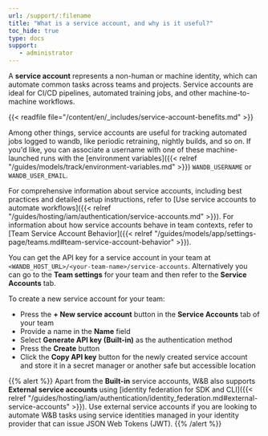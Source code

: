 ```yaml
---
url: /support/:filename
title: "What is a service account, and why is it useful?"
toc_hide: true
type: docs
support:
   - administrator
---
```



A **service account** represents a non-human or machine identity, which can automate common tasks across teams and projects. Service accounts are ideal for CI/CD pipelines, automated training jobs, and other machine-to-machine workflows.

{{< readfile file="/content/en/_includes/service-account-benefits.md" >}}

Among other things, service accounts are useful for tracking automated jobs logged to wandb, like periodic retraining, nightly builds, and so on. If you'd like, you can associate a username with one of these machine-launched runs with the [environment variables]({{< relref "/guides/models/track/environment-variables.md" >}}) `WANDB_USERNAME` or `WANDB_USER_EMAIL`.

For comprehensive information about service accounts, including best practices and detailed setup instructions, refer to [Use service accounts to automate workflows]({{< relref "/guides/hosting/iam/authentication/service-accounts.md" >}}). For information about how service accounts behave in team contexts, refer to [Team Service Account Behavior]({{< relref "/guides/models/app/settings-page/teams.md#team-service-account-behavior" >}}).

You can get the API key for a service account in your team at `<WANDB_HOST_URL>/<your-team-name>/service-accounts`. Alternatively you can go to the **Team settings** for your team and then refer to the **Service Accounts** tab. 

To create a new service account for your team:
* Press the **+ New service account** button in the **Service Accounts** tab of your team
* Provide a name in the **Name** field
* Select **Generate API key (Built-in)** as the authentication method
* Press the **Create** button
* Click the **Copy API key** button for the newly created service account and store it in a secret manager or another safe but accessible location

{{% alert %}}
Apart from the **Built-in** service accounts, W&B also supports **External service accounts** using [identity federation for SDK and CLI]({{< relref "/guides/hosting/iam/authentication/identity_federation.md#external-service-accounts" >}}). Use external service accounts if you are looking to automate W&B tasks using service identities managed in your identity provider that can issue JSON Web Tokens (JWT).
{{% /alert %}}
